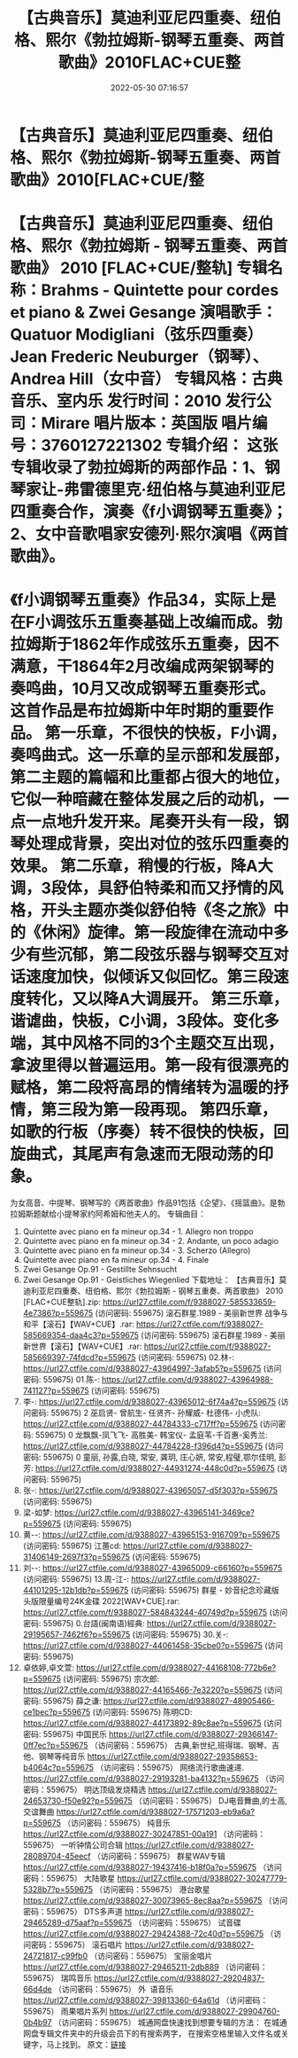 ﻿---
title: 【古典音乐】莫迪利亚尼四重奏、纽伯格、熙尔《勃拉姆斯-钢琴五重奏、两首歌曲》2010FLAC+CUE整
date: 2022-05-30 07:16:57
categories: 古典音乐、新世纪、纯音雅乐
tags: 纯音雅乐
---
# 【古典音乐】莫迪利亚尼四重奏、纽伯格、熙尔《勃拉姆斯-钢琴五重奏、两首歌曲》2010[FLAC+CUE/整

【古典音乐】莫迪利亚尼四重奏、纽伯格、熙尔《勃拉姆斯 -
钢琴五重奏、两首歌曲》 2010 [FLAC+CUE/整轨]
专辑名称：Brahms - Quintette pour
cordes et piano & Zwei Gesange
演唱歌手：Quatuor
Modigliani（弦乐四重奏）Jean Frederic Neuburger（钢琴）、Andrea
Hill（女中音）
专辑风格：古典音乐、室内乐
发行时间：2010
发行公司：Mirare
唱片版本：英国版
唱片编号：3760127221302
专辑介绍：
这张专辑收录了勃拉姆斯的两部作品：1、钢琴家让-弗雷德里克·纽伯格与莫迪利亚尼四重奏合作，演奏《f小调钢琴五重奏》；2、女中音歌唱家安德列·熙尔演唱《两首歌曲》。
==========
《f小调钢琴五重奏》作品34，实际上是在F小调弦乐五重奏基础上改编而成。勃拉姆斯于1862年作成弦乐五重奏，因不满意，干1864年2月改编成两架钢琴的奏鸣曲，10月又改成钢琴五重奏形式。这首作品是布拉姆斯中年时期的重要作品。
第一乐章，不很快的快板，F小调，奏鸣曲式。这一乐章的呈示部和发展部，第二主题的篇幅和比重都占很大的地位，它似一种暗藏在整体发展之后的动机，一点一点地升发开来。尾奏开头有一段，钢琴处理成背景，突出对位的弦乐四重奏的效果。
第二乐章，稍慢的行板，降A大调，3段体，具舒伯特柔和而又抒情的风格，开头主题亦类似舒伯特《冬之旅》中的《休闲》旋律。第一段旋律在流动中多少有些沉郁，第二段弦乐器与钢琴交互对话速度加快，似倾诉又似回忆。第三段速度转化，又以降A大调展开。
第三乐章，谐谑曲，快板，C小调，3段体。变化多端，其中风格不同的3个主题交互出现，拿波里得以普遍运用。第一段有很漂亮的赋格，第二段将高昂的情绪转为温暖的抒情，第三段为第一段再现。
第四乐章，如歌的行板（序奏）转不很快的快板，回旋曲式，其尾声有急速而无限动荡的印象。
==========
为女高音、中提琴、钢琴写的《两首歌曲》作品91包括《企望》、《摇篮曲》。是勃拉姆斯题献给小提琴家约阿希姆和他夫人的。
专辑曲目：
01. Quintette avec piano en fa
mineur op.34 - 1. Allegro non troppo
02. Quintette avec piano en fa
mineur op.34 - 2. Andante, un poco adagio
03. Quintette avec piano en fa
mineur op.34 - 3. Scherzo (Allegro)
04. Quintette avec piano en fa
mineur op.34 - 4. Finale
05. Zwei Gesange Op.91 -
Gestillte Sehnsucht
06. Zwei Gesange Op.91 -
Geistliches Wiegenlied
下载地址：
【古典音乐】莫迪利亚尼四重奏、纽伯格、熙尔《勃拉姆斯 - 钢琴五重奏、两首歌曲》 2010 [FLAC+CUE整轨].zip:
https://url27.ctfile.com/f/9388027-585533659-4e7386?p=559675
(访问密码: 559675)
滚石群星.1989 - 美丽新世界 战争与和平【滚石】【WAV+CUE】.rar: https://url27.ctfile.com/f/9388027-585669354-daa4c3?p=559675
(访问密码: 559675)
滚石群星.1989 - 美丽新世界【滚石】【WAV+CUE】.rar: https://url27.ctfile.com/f/9388027-585669397-74fdcd?p=559675
(访问密码: 559675)
02.林-: https://url27.ctfile.com/d/9388027-43964997-3afab5?p=559675
(访问密码: 559675)
01.陈-:
https://url27.ctfile.com/d/9388027-43964988-741127?p=559675
(访问密码: 559675)
05. 李-: https://url27.ctfile.com/d/9388027-43965012-6f74a4?p=559675
(访问密码: 559675)
2 巫启贤- 曾航生- 任贤齐- 孙耀威- 杜德伟- 小虎队: https://url27.ctfile.com/d/9388027-44784333-c717ff?p=559675
(访问密码: 559675)
0 龙飘飘-凤飞飞- 高胜美- 韩宝仪- 孟庭苇-千百惠-奚秀兰: https://url27.ctfile.com/d/9388027-44784228-f396d4?p=559675
(访问密码: 559675)
0 童丽, 孙露,白晓, 常安, 龚玥, 庄心妍, 常安,程璧,鄂尔佳明, 彭芳: https://url27.ctfile.com/d/9388027-44931274-448c0d?p=559675
(访问密码: 559675)
03. 张-: https://url27.ctfile.com/d/9388027-43965057-d5f303?p=559675
(访问密码: 559675)
12. 梁-如梦: https://url27.ctfile.com/d/9388027-43965141-3469ce?p=559675
(访问密码: 559675)
15. 黄--: https://url27.ctfile.com/d/9388027-43965153-916709?p=559675
(访问密码: 559675)
江蕙cd: https://url27.ctfile.com/d/9388027-31406149-2697f3?p=559675
(访问密码: 559675)
04. 刘--: https://url27.ctfile.com/d/9388027-43965009-c66160?p=559675
(访问密码: 559675)
13.周-江-:
https://url27.ctfile.com/d/9388027-44101295-12b1db?p=559675
(访问密码: 559675)
群星 - 妙音纪念珍藏版 头版限量编号24K金碟 2022[WAV+CUE].rar:
https://url27.ctfile.com/f/9388027-584843244-40749d?p=559675
(访问密码: 559675)
0.台語(闽南语)經典: https://url27.ctfile.com/d/9388027-29195657-7462f6?p=559675
(访问密码: 559675)
30.关-: https://url27.ctfile.com/d/9388027-44061458-35cbe0?p=559675
(访问密码: 559675)
34. 卓依婷,卓文萱: https://url27.ctfile.com/d/9388027-44168108-772b6e?p=559675
(访问密码: 559675)
宗次郎: https://url27.ctfile.com/d/9388027-44165466-7e3220?p=559675
(访问密码: 559675)
薛之谦: https://url27.ctfile.com/d/9388027-48905466-ce1bec?p=559675
(访问密码: 559675)
陈明CD: https://url27.ctfile.com/d/9388027-44173892-89c8ae?p=559675
(访问密码: 559675)
中国民乐
https://url27.ctfile.com/d/9388027-29366147-0ff7ec?p=559675
（访问密码：559675）
古典,新世纪,班得瑞、钢琴、吉他、钢琴等纯音乐
https://url27.ctfile.com/d/9388027-29358653-b4064c?p=559675
（访问密码：559675）
网络流行歌曲速递.
https://url27.ctfile.com/d/9388027-29193281-ba4132?p=559675
（访问密码：559675）
明达顶级发烧精选
https://url27.ctfile.com/d/9388027-24653730-f50e92?p=559675
（访问密码：559675）
DJ电音舞曲,的士高, 交谊舞曲
https://url27.ctfile.com/d/9388027-17571203-eb9a6a?p=559675
（访问密码：559675）
纯音乐
https://url27.ctfile.com/d/9388027-30247851-00a191
（访问密码：559675）
一听钟情公司合辑
https://url27.ctfile.com/d/9388027-28089704-45eecf
（访问密码：559675）
群星WAV专辑
https://url27.ctfile.com/d/9388027-19437416-b18f0a?p=559675
（访问密码：559675）
大陆歌星
https://url27.ctfile.com/d/9388027-30247779-5328b7?p=559675
（访问密码：559675）
港台歌星
https://url27.ctfile.com/d/9388027-30073965-8ec8aa?p=559675
（访问密码：559675）
DTS多声道
https://url27.ctfile.com/d/9388027-29465289-d75aaf?p=559675
（访问密码：559675）
试音碟
https://url27.ctfile.com/d/9388027-29424388-72c40d?p=559675
（访问密码：559675）
滚石唱片
https://url27.ctfile.com/d/9388027-24721817-c99fb0
（访问密码：559675）
宝丽金唱片
https://url27.ctfile.com/d/9388027-29465211-2db889
（访问密码：559675）
瑞鸣音乐
https://url27.ctfile.com/d/9388027-29204837-66d4de
（访问密码：559675）
外  语音乐
https://url27.ctfile.com/d/9388027-39813360-64a61d
（访问密码：559675）
雨果唱片系列
https://url27.ctfile.com/d/9388027-29904760-0b4b97
（访问密码：559675）
城通网盘快速找到想要专辑的方法：
在城通网盘专辑文件夹中的升级会员下的有搜索两字，
在搜索空格里输入文件名或关键字，马上找到。
原文：[链接](https://blog.sina.com.cn/s/blog_1647c7e7601030xii.html)